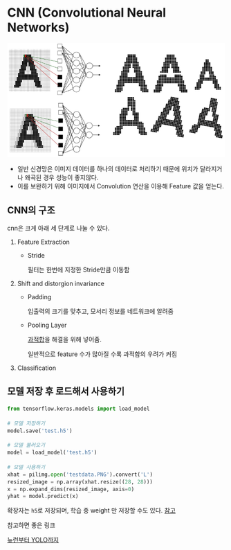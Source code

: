 # CNN (Convolutional Neural Networks)

![cnn구조](./images/cnn.png)

- 일반 신경망은 이미지 데이터를 하나의 데이터로 처리하기 때문에 위치가 달라지거나 왜곡된 경우 성능이 좋지않다.
- 이를 보완하기 위해 이미지에서 Convolution 연산을 이용해 Feature 값을 얻는다.



## CNN의 구조 

cnn은 크게 아래 세 단계로 나눌 수 있다. 

1. Feature Extraction 

   - Stride

     필터는 한번에 지정한 Stride만큼 이동함

2. Shift and distorgion invariance 

   - Padding

     입출력의 크기를 맞추고, 모서리 정보를 네트워크에 알려줌

   - Pooling Layer

     [과적합](https://mc.ai/cnn에서-pooling이란/)을 해결을 위해 넣어줌.

     일반적으로 feature 수가 많아질 수록 과적합의 우려가 커짐

3. Classification



## 모델 저장 후 로드해서 사용하기 

```python
from tensorflow.keras.models import load_model

# 모델 저장하기 
model.save('test.h5')

# 모델 불러오기 
model = load_model('test.h5')

# 모델 사용하기 
xhat = pilimg.open('testdata.PNG').convert('L')
resized_image = np.array(xhat.resize((28, 28)))
x = np.expand_dims(resized_image, axis=0)
yhat = model.predict(x)
```



확장자는 `h5`로 저장되며, 학습 중 weight 만 저장할 수도 있다. [참고](https://tykimos.github.io/2017/06/10/Model_Save_Load/)



참고하면 좋은 링크 

[뉴런부터 YOLO까지](https://www.youtube.com/watch?v=KoZK6QYZgwM&t=4s)

